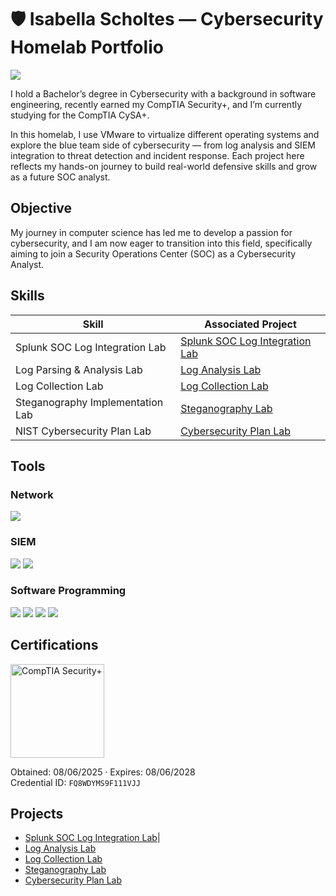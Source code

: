 # 🛡️ Isabella Scholtes — Cybersecurity Homelab Portfolio
<a href="https://www.linkedin.com/in/isabella-scholtes-311296309/"><img src="https://img.shields.io/badge/-LinkedIn-0072b1?&style=for-the-badge&logo=linkedin&logoColor=white" /></a>

I hold a Bachelor’s degree in Cybersecurity with a background in software engineering, recently earned my CompTIA Security+, and I’m currently studying for the CompTIA CySA+.

In this homelab, I use VMware to virtualize different operating systems and explore the blue team side of cybersecurity — from log analysis and SIEM integration to threat detection and incident response. Each project here reflects my hands-on journey to build real-world defensive skills and grow as a future SOC analyst.

## Objective

My journey in computer science has led me to develop a passion for cybersecurity, and I am now eager to transition into this field, specifically aiming to join a Security Operations Center (SOC) as a Cybersecurity Analyst.

## Skills

| Skill                                         | Associated Project         |
|-----------------------------------------------|----------------------------|
| Splunk SOC Log Integration Lab          | <a href="https://github.com/scholtesisabella/Splunk-SOC-Lab/tree/main">Splunk SOC Log Integration Lab</a>|
| Log Parsing & Analysis Lab          | <a href="https://github.com/scholtesisabella/LogAnalysis-Lab/tree/main">Log Analysis Lab</a>|
| Log Collection Lab          | <a href="https://github.com/scholtesisabella/LogCollection-Lab/tree/main">Log Collection Lab</a>|
| Steganography Implementation Lab          | <a href="https://github.com/scholtesisabella/Steganography-Lab/tree/main">Steganography Lab</a>|
| NIST Cybersecurity Plan Lab | <a href="https://github.com/scholtesisabella/CybersecurityPlan-Lab/blob/main/README.md">Cybersecurity Plan Lab</a>|

## Tools

### Network
<div>
    <img src="https://img.shields.io/badge/-Wireshark-1679A7?&style=for-the-badge&logo=Wireshark&logoColor=white" />
</div>  

### SIEM
<div>
    <img src="https://img.shields.io/badge/-Microsoft_Sentinel-0078D4?&style=for-the-badge&logo=Microsoft&logoColor=white" />
    <img src="https://img.shields.io/badge/-Splunk-000000?&style=for-the-badge&logo=Splunk&logoColor=white" />
</div>  

### Software Programming
<div>
  <img src="https://img.shields.io/badge/-Java-007396?&style=for-the-badge&logo=java&logoColor=white" />
<img src="https://img.shields.io/badge/-Visual_Studio_Code-007ACC?&style=for-the-badge&logo=visualstudiocode&logoColor=white" />
<img src="https://img.shields.io/badge/-HTML5-E34F26?&style=for-the-badge&logo=html5&logoColor=white" />
<img src="https://img.shields.io/badge/-CSS3-1572B6?&style=for-the-badge&logo=css3&logoColor=white" />
</div>

## Certifications
<div>
<img src="https://www.comptia.org/_next/image/?url=https%3A%2F%2Fimages.cmp.optimizely.com%2F8623b0fab71111efac96d615e91762a5&w=256&q=90" alt="CompTIA Security+" width="150"/>  
  
Obtained: 08/06/2025 · Expires: 08/06/2028  
Credential ID: `FQ8WDYMS9F111VJJ`

</div>

## Projects
- <a href="https://github.com/scholtesisabella/Splunk-SOC-Lab/tree/main">Splunk SOC Log Integration Lab</a>|
- <a href="https://github.com/scholtesisabella/LogAnalysis-Lab/tree/main">Log Analysis Lab</a> 
- <a href="https://github.com/scholtesisabella/LogCollection-Lab/tree/main">Log Collection Lab</a>
- <a href="https://github.com/scholtesisabella/Steganography-Lab/tree/main">Steganography Lab</a>
- <a href="https://github.com/scholtesisabella/CybersecurityPlan-Lab/blob/main/README.md">Cybersecurity Plan Lab</a>
